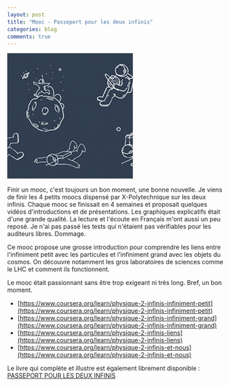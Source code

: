 ```yaml
---
layout: post
title: "Mooc - Passeport pour les deux infinis"
categories: blog
comments: true
---
```


![folio](https://github.com/homeostasie/bouquins/raw/master/_pics/blog/mooc/infinis.jpg)

Finir un mooc, c'est toujours un bon moment, une bonne nouvelle. Je viens de finir les 4 petits moocs dispensé par X-Polytechnique sur les deux infinis. Chaque mooc se finissait en 4 semaines et proposait quelques vidéos d'introductions et de présentations. Les graphiques explicatifs était d'une grande qualité. La lecture et l'écoute en Français m'ont aussi un peu reposé. Je n'ai pas passé les tests qui n'étaient pas vérifiables pour les auditeurs libres. Dommage.

Ce mooc propose une grosse introduction pour comprendre les liens entre l'infiniment petit avec les particules et l'infiniment grand avec les objets du cosmos. On découvre notamment les gros laboratoires de sciences comme le LHC et comment ils fonctionnent. 

Le mooc était passionnant sans être trop exigeant ni très long. Bref, un bon moment.


* [https://www.coursera.org/learn/physique-2-infinis-infiniment-petit](https://www.coursera.org/learn/physique-2-infinis-infiniment-petit)
* [https://www.coursera.org/learn/physique-2-infinis-infiniment-grand](https://www.coursera.org/learn/physique-2-infinis-infiniment-grand)
* [https://www.coursera.org/learn/physique-2-infinis-liens](https://www.coursera.org/learn/physique-2-infinis-liens)
* [https://www.coursera.org/learn/physique-2-infinis-et-nous](https://www.coursera.org/learn/physique-2-infinis-et-nous)

Le livre qui complète et illustre est également librement disponible : [PASSEPORT POUR LES DEUX INFINIS](/pics/blog/mooc/PasseportPourLesDeuxInfinis_Dunod.pdf)

